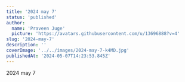 ```yaml
---
title: '2024 may 7'
status: 'published'
author:
  name: 'Praveen Juge'
  picture: 'https://avatars.githubusercontent.com/u/13696888?v=4'
slug: '2024-may-7'
description: ''
coverImage: '../../images/2024-may-7-k4MD.jpg'
publishedAt: '2024-05-07T14:23:53.845Z'
---
```


2024 may 7
